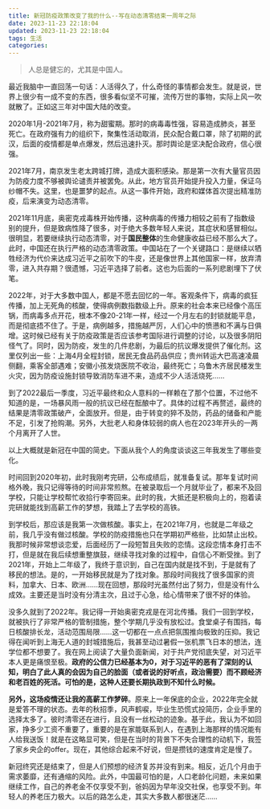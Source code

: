 ```yaml
---
title: 新冠防疫政策改变了我的什么--写在动态清零结束一周年之际
date: 2023-11-23 22:18:04
updated: 2023-11-23 22:18:04
tags: 生活
categories:
---
```


> 人总是健忘的，尤其是中国人。

最近我脑中一直回荡一句话：人活得久了，什么奇怪的事情都会发生。就是说，世界上很少有一成不变的东西，很多看似坚不可摧，流传万世的事物，实际上风一吹就散了。正如这三年对中国大陆的改变。

2020年1月-2021年7月，称为甜蜜期。那时的病毒毒性强，容易造成肺炎，甚至死亡。在政府强有力的组织下，聚集性活动取消，民众配合戴口罩，除了初期的武汉，后面的疫情都是单点爆发，然后迅速扑灭。那时舆论是坚决配合政府，信心很强。

2021年7月，南京发生老太跨城打牌，造成大面积感染。那是第一次有大量官员因为防疫力度不够被舆论谴责并被罢免。从此，地方官员开始提升投入力量，保证乌纱帽不失。这里，也是噩梦的起点。从这一事件开始，政府和媒体首次提出精准防疫，后来演变为动态清零。

2021年11月底，奥密克戎毒株开始传播，这种病毒的传播力相较之前有了指数级别的提升，但是致病性降了很多，对于绝大多数年轻人来说，其症状和感冒相似。很明显，若要继续执行动态清零，对于**国民整体**的生命健康收益已经不那么大了。此时，中国还在执行严格的动态清零政策。中国站在了一个关键路口：是继续以牺牲经济为代价来达成习近平之前吹下的牛皮，还是像世界上其他国家一样，放弃清零，进入共存期？很遗憾，习近平选择了前者。这也为后面的一系列悲剧埋下了伏笔。

2022年，对于大多数中国人，都是不愿去回忆的一年。客观条件下，病毒的疯狂传播，加上无死角的核酸，使得病例数指数级上升。原来的社会本来已经像个高压锅，而病毒多点开花，根本不像20-21年一样，经过一个月左右的封锁就能平息，而是彻底捂不住了。于是，病例越多，措施越严厉，人们心中的愤懑和不满与日俱增。这时候已经有关于防疫政策是否应该参考国际进行调整的讨论，以及很多阴阳怪气了。同时，因为防疫，发生的几件悲剧，为最后的抗议爆发提供了催化剂。这里仅列出一些：上海4月全程封锁，居民无食品药品供应；贵州转运大巴高速凌晨侧翻，乘客全部遇难；安徽小孩发烧医院不收治，最终死亡；乌鲁木齐居民楼发生火灾，因为防疫设施封锁导致消防车进不来，造成不少人活活烧死……

到了2022最后一季度，习近平最终和众人意料的一样赖在了那个位置，不过他不知道的是，一场暴风雨一般的抗议已经在酝酿中了。具体的过程不再赘述，最终的结果是清零政策破产，全面放开。但是，由于转变的猝不及防，药品的储备和产能不足，引发了抢购潮。另外，大批老人和身体较弱的病人也在2023年开头的一两个月离开了人世。

以上大概就是新冠在中国的简史。下面从我个人的角度谈谈这三年我发生了哪些变化。

时间回到2020年初，此时我刚考完研，公布成绩后，就准备复试。那年复试时间格外晚，我只记得等待的时间非常煎熬。在被录取后一个月就毕业了，都来不及回学校，只能让学校帮忙收拾行李寄回来。此时的我，大抵还是积极向上的，抱着读完研就能找到高薪工作的梦想，我踏上了去学校的高铁。

到学校后，那应该是我第一次做核酸。事实上，在2021年7月，也就是二年级之前，我几乎没有做过核酸。学校的防疫措施也只在学期初严格些，比如禁止出校。我那时候非常想谈恋爱，后面经历了一段短暂且失败的恋情。这段恋情本身打击不打，但是就在我后续想重整旗鼓，继续寻找对象的过程中，自信心不断受挫。到了2021年，开始上二年级了，我终于意识到，自己在国内就是找不到，于是就有了移民的想法。是的，一开始移民就是为了找对象。那段时间我找了很多国家的资料，加拿大、日本、欧洲……现在回想，那段时光虽然付出了努力，但是没有什么成效。主要还是当时没有分清主次，且过于心急，给心情带来了很不好的体验。

没多久就到了2022年。我记得一开始奥密克戎是在河北传播。我们一回到学校，就被执行了非常严格的管制措施，整个学期几乎没有放松过。食堂桌子有围挡，每日核酸排长龙，活动范围局限……这一切都在一点点把氛围推向极致的压抑。我记得在闻听到上海无人道的封城措施后，我甚至动过暑假一张机票飞日本的想法，连学位都不想要了。我在网上阅读了大量负面新闻，对于共产党彻底失望，对习近平本人更是痛恨至极。**政府的公信力已经基本为0，对于习近平的恶有了深刻的认知，明白了此人真的会因为自己的脸面（或者说的好听点，政治需要）而不顾经济和老百姓的死活。可怕的是，这种人还要长期执政到不知什么时候。**

**另外，这场疫情还让我的高薪工作梦碎**。原来上一年保底的企业，2022年完全就是爱答不理的状态。去年的秋招季，风声鹤唳，毕业生恐慌式投简历，企业手里的选择太多了。彼时清零还在进行，且没有一丝松动的迹象。基于此，我认为不如回家，挣多少工资不重要了，重要的是在家能联系到人，在遇到上海那样的情况能有人给我送饭！就是在这略显可笑，但是在当时的背景下不失合理性的动机下，我签了家乡央企的offer。现在，其他综合起来不好说，但是攒钱的速度肯定是慢了。

新冠终究还是结束了，但是人们预想的经济复苏并没有到来。相反，近几个月由于需求萎靡，还有通缩的风险。此外，中国最可怕的是，人口老龄化问题，未来如果继续工作，自己的养老金不仅享受不到，爸妈因为早年没交社保，也享受不到。年轻人的养老压力极大。以后的路怎么走，其实大多数人都很迷茫……


